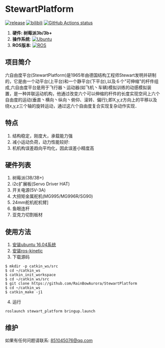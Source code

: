 # StewartPlatform
[![release](https://img.shields.io/github/release/RainBowAurora/StewartPlatform.svg)](https://github.com/RainBowAurora/StewartPlatform/releases)
[![bilibili](https://img.shields.io/badge/bilibili-video-red)](https://www.bilibili.com/video/BV1Gp4y1a7Tx)
<a href="https://github.com/RainBowAurora/StewartPlatform/actions"><img alt="GitHub Actions status" src="https://github.com/RainBowAurora/StewartPlatform/actions/workflows/kinetic_check.yml/badge.svg"></a>


1. **硬件: 树莓派3b/3b+**
2. **操作系统**: [![Ubuntu](https://img.shields.io/badge/Ubuntu-16.04-brightgreen)](https://jingyan.baidu.com/article/3c48dd348bc005e10be358eb.html)
3. **ROS版本**: [![ROS](https://img.shields.io/badge/ROS-Kinetic-blue)](http://wiki.ros.org/kinetic/Installation/Ubuntu)

## 项目简介
六自由度平台(StewartPlatform)是1965年由德国结构工程师Stewart发明并研制的，它是由一个动平台(上平台)和一个静平台(下平台),以及６个"可伸缩"的杆件组成,六自由度平台是用于飞行器丶运动器(如飞机丶车辆)模拟训练的动感模拟装置，是一种并联运动机构，他通过改变六个可以伸缩的杆件的长度实现空间上六个自由度的运动(垂直丶横向丶纵向丶俯仰、滚转、偏行);即X,y,z方向上的平移以及绕x,y,z三个轴的旋转运动，通过这六个自由度复合实现复杂动作实现．

## 特点
1. 结构稳定，刚度大，承载能力强
2. 减小运动负荷，动力性能较好:
3. 机机构误差趋向平均化，因此误差小精度高

## 硬件列表
1. 树莓派(3B/3B+)
2. i2c扩展板(Servo Driver HAT)
3. 开关电源(5V-3A)
4. 大扭矩金属舵机(MG995/MG996R/SG90)
5. 24mm舵机舵机臂]
6. 鱼眼连杆
7. 亚克力切割板材

## 使用方法
1. [安装ubuntu 16.04系统](https://jingyan.baidu.com/article/3c48dd348bc005e10be358eb.html)
2. [安装ros-kinetic](http://wiki.ros.org/kinetic/Installation/Ubuntu)
3. 下载源码
```
$ mkdir -p catkin_ws/src
$ cd ~/catkin_ws
$ catkin_init_workspace
$ cd ~/catkin_ws/src
$ git clone https://github.com/RainBowAurora/StewartPlatform
$ cd ~/catkin_ws
$ catkin_make -j1
```
4. 运行
```
roslaunch stewart_platform bringup.launch
```

## 维护
如果有任何问题请联系: 851045076@qq.com

